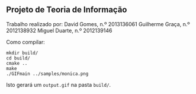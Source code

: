 Projeto de Teoria de Informação
-------------------------------

Trabalho realizado por:
David Gomes, n.º 2013136061
Guilherme Graça, n.º 2012138932
Miguel Duarte, n.º 2012139146

Como compilar:
```shell
mkdir build/
cd build/
cmake ..
make
./GIFmain ../samples/monica.png
```

Isto gerará um `output.gif` na pasta `build/`.